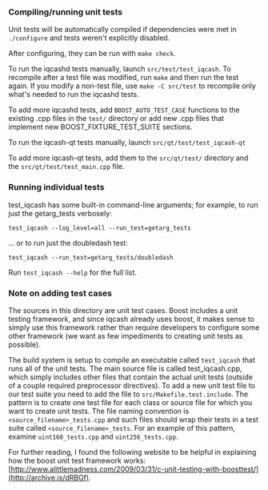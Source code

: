 ### Compiling/running unit tests

Unit tests will be automatically compiled if dependencies were met in `./configure`
and tests weren't explicitly disabled.

After configuring, they can be run with `make check`.

To run the iqcashd tests manually, launch `src/test/test_iqcash`. To recompile
after a test file was modified, run `make` and then run the test again. If you
modify a non-test file, use `make -C src/test` to recompile only what's needed
to run the iqcashd tests.

To add more iqcashd tests, add `BOOST_AUTO_TEST_CASE` functions to the existing
.cpp files in the `test/` directory or add new .cpp files that
implement new BOOST_FIXTURE_TEST_SUITE sections.

To run the iqcash-qt tests manually, launch `src/qt/test/test_iqcash-qt`

To add more iqcash-qt tests, add them to the `src/qt/test/` directory and
the `src/qt/test/test_main.cpp` file.

### Running individual tests

test_iqcash has some built-in command-line arguments; for
example, to run just the getarg_tests verbosely:

    test_iqcash --log_level=all --run_test=getarg_tests

... or to run just the doubledash test:

    test_iqcash --run_test=getarg_tests/doubledash

Run `test_iqcash --help` for the full list.

### Note on adding test cases

The sources in this directory are unit test cases.  Boost includes a
unit testing framework, and since iqcash already uses boost, it makes
sense to simply use this framework rather than require developers to
configure some other framework (we want as few impediments to creating
unit tests as possible).

The build system is setup to compile an executable called `test_iqcash`
that runs all of the unit tests.  The main source file is called
test_iqcash.cpp, which simply includes other files that contain the
actual unit tests (outside of a couple required preprocessor
directives). To add a new unit test file to our test suite you need
to add the file to `src/Makefile.test.include`. The pattern is to
create one test file for each class or source file for which you want
to create unit tests.  The file naming convention is
`<source_filename>_tests.cpp` and such files should wrap their tests
in a test suite called `<source_filename>_tests`.  For an example of
this pattern, examine `uint160_tests.cpp` and `uint256_tests.cpp`.

For further reading, I found the following website to be helpful in
explaining how the boost unit test framework works:
[http://www.alittlemadness.com/2009/03/31/c-unit-testing-with-boosttest/](http://archive.is/dRBGf).
